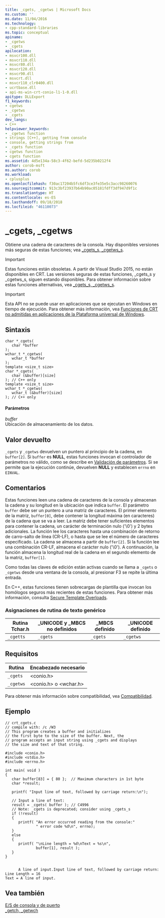 ```yaml
---
title: _cgets, _cgetws | Microsoft Docs
ms.custom: ''
ms.date: 11/04/2016
ms.technology:
- cpp-standard-libraries
ms.topic: conceptual
apiname:
- _cgetws
- _cgets
apilocation:
- msvcr100.dll
- msvcr110.dll
- msvcr80.dll
- msvcr120.dll
- msvcr90.dll
- msvcrt.dll
- msvcr110_clr0400.dll
- ucrtbase.dll
- api-ms-win-crt-conio-l1-1-0.dll
apitype: DLLExport
f1_keywords:
- cgetws
- _cgetws
- _cgets
dev_langs:
- C++
helpviewer_keywords:
- _cgetws function
- strings [C++], getting from console
- console, getting strings from
- _cgets function
- cgetws function
- cgets function
ms.assetid: 4d5e134a-58c3-4f62-befd-5d235b0212f4
author: corob-msft
ms.author: corob
ms.workload:
- cplusplus
ms.openlocfilehash: f30ac17204b5fc6df3ce3fe35e5c3acc98260076
ms.sourcegitcommit: 913c3bf23937b64b90ac05181fdff3df947d9f1c
ms.translationtype: HT
ms.contentlocale: es-ES
ms.lasthandoff: 09/18/2018
ms.locfileid: "46110073"
---
```

# <a name="cgets-cgetws"></a>_cgets, _cgetws

Obtiene una cadena de caracteres de la consola. Hay disponibles versiones más seguras de estas funciones; vea [_cgets_s, _cgetws_s](../c-runtime-library/reference/cgets-s-cgetws-s.md).

> [!IMPORTANT]
>  Estas funciones están obsoletas. A partir de Visual Studio 2015, no están disponibles en CRT. Las versiones seguras de estas funciones, _cgets_s y _cgetws_s, siguen estando disponibles. Para obtener información sobre estas funciones alternativas, vea [_cgets_s, _cgetws_s](../c-runtime-library/reference/cgets-s-cgetws-s.md).

> [!IMPORTANT]
>  Esta API no se puede usar en aplicaciones que se ejecutan en Windows en tiempo de ejecución. Para obtener más información, vea [Funciones de CRT no admitidas en aplicaciones de la Plataforma universal de Windows](../cppcx/crt-functions-not-supported-in-universal-windows-platform-apps.md).

## <a name="syntax"></a>Sintaxis

```
char *_cgets(
   char *buffer
);
wchar_t *_cgetws(
   wchar_t *buffer
);
template <size_t size>
char *_cgets(
   char (&buffer)[size]
); // C++ only
template <size_t size>
wchar_t *_cgetws(
   wchar_t (&buffer)[size]
); // C++ only
```

#### <a name="parameters"></a>Parámetros

*buffer*<br/>
Ubicación de almacenamiento de los datos.

## <a name="return-value"></a>Valor devuelto

`_cgets` y `_cgetws` devuelven un puntero al principio de la cadena, en `buffer[2]`. Si `buffer` es **NULL**, estas funciones invocan el controlador de parámetros no válido, como se describe en [Validación de parámetros](../c-runtime-library/parameter-validation.md). Si se permite que la ejecución continúe, devuelven **NULL** y establecen `errno` en `EINVAL`.

## <a name="remarks"></a>Comentarios

Estas funciones leen una cadena de caracteres de la consola y almacenan la cadena y su longitud en la ubicación que indica `buffer`. El parámetro `buffer` debe ser un puntero a una matriz de caracteres. El primer elemento de la matriz, `buffer[0]`, debe contener la longitud máxima (en caracteres) de la cadena que se va a leer. La matriz debe tener suficientes elementos para contener la cadena, un carácter de terminación nulo ('\0') y 2 bytes adicionales. La función lee los caracteres hasta una combinación de retorno de carro–salto de línea (CR-LF), o hasta que se lee el número de caracteres especificado. La cadena se almacena a partir de `buffer[2]`. Si la función lee una combinación CR-LF, almacena el carácter nulo ('\0'). A continuación, la función almacena la longitud real de la cadena en el segundo elemento de la matriz, `buffer[1]`.

Como todas las claves de edición están activas cuando se llama a `_cgets` o `_cgetws` desde una ventana de la consola, al presionar F3 se repite la última entrada.

En C++, estas funciones tienen sobrecargas de plantilla que invocan los homólogos seguros más recientes de estas funciones. Para obtener más información, consulta [Secure Template Overloads](../c-runtime-library/secure-template-overloads.md).

### <a name="generic-text-routine-mappings"></a>Asignaciones de rutina de texto genérico

|Rutina Tchar.h|_UNICODE y _MBCS no definidos|_MBCS definido|_UNICODE definido|
|---------------------|--------------------------------------|--------------------|-----------------------|
|`_cgetts`|`_cgets`|`_cgets`|`_cgetws`|

## <a name="requirements"></a>Requisitos

|Rutina|Encabezado necesario|
|-------------|---------------------|
|`_cgets`|\<conio.h>|
|`_cgetws`|\<conio.h> o \<wchar.h>|

Para obtener más información sobre compatibilidad, vea [Compatibilidad](../c-runtime-library/compatibility.md).

## <a name="example"></a>Ejemplo

```
// crt_cgets.c
// compile with: /c /W3
// This program creates a buffer and initializes
// the first byte to the size of the buffer. Next, the
// program accepts an input string using _cgets and displays
// the size and text of that string.

#include <conio.h>
#include <stdio.h>
#include <errno.h>

int main( void )
{
   char buffer[83] = { 80 };  // Maximum characters in 1st byte
   char *result;

   printf( "Input line of text, followed by carriage return:\n");

   // Input a line of text:
   result = _cgets( buffer ); // C4996
   // Note: _cgets is deprecated; consider using _cgets_s
   if (!result)
   {
      printf( "An error occurred reading from the console:"
              " error code %d\n", errno);
   }
   else
   {
      printf( "\nLine length = %d\nText = %s\n",
              buffer[1], result );
   }
}
```

```Output

      A line of input.Input line of text, followed by carriage return:
Line Length = 16
Text = A line of input.
```

## <a name="see-also"></a>Vea también

[E/S de consola y de puerto](../c-runtime-library/console-and-port-i-o.md)<br/>
[_getch, _getwch](../c-runtime-library/reference/getch-getwch.md)